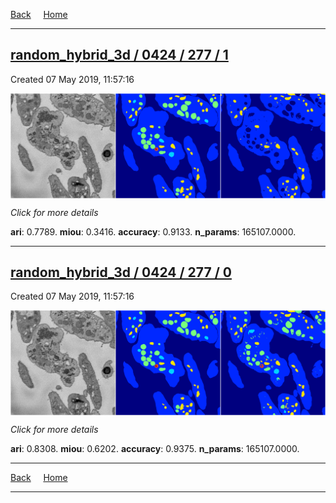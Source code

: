 
[Back](..)&nbsp;&nbsp;&nbsp;&nbsp;&nbsp;[Home](https://leapmanlab.github.io/snapshots)

---

<div class="summary"><a href="1"><h2>random_hybrid_3d / 0424 / 277 / 1</h2></a><p>Created 07 May 2019, 11:57:16
</p><a href="1"><img src="1/media/summary.png" align="center"></a><p>
<i>Click for more details</i>
</p></div>

**ari**: 0.7789. **miou**: 0.3416. **accuracy**: 0.9133. **n_params**: 165107.0000. 

---

<div class="summary"><a href="0"><h2>random_hybrid_3d / 0424 / 277 / 0</h2></a><p>Created 07 May 2019, 11:57:16
</p><a href="0"><img src="0/media/summary.png" align="center"></a><p>
<i>Click for more details</i>
</p></div>

**ari**: 0.8308. **miou**: 0.6202. **accuracy**: 0.9375. **n_params**: 165107.0000. 

---

[Back](..)&nbsp;&nbsp;&nbsp;&nbsp;&nbsp;[Home](https://leapmanlab.github.io/snapshots)

---